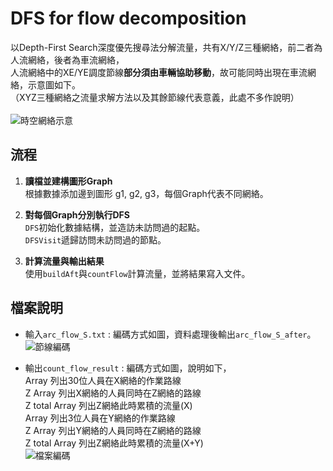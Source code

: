 # DFS for flow decomposition

以Depth-First Search深度優先搜尋法分解流量，共有X/Y/Z三種網絡，前二者為人流網絡，後者為車流網絡，<br>人流網絡中的XE/YE調度節線**部分須由車輛協助移動**，故可能同時出現在車流網絡，示意圖如下。<br>（XYZ三種網絡之流量求解方法以及其餘節線代表意義，此處不多作說明）<br>
<br>
![時空網絡示意](https://github.com/woodwood0/DFS-for-flow-decomposition/assets/171545924/ce204b97-ca45-4458-b8e3-b5bb75856a47)
<br>

## 流程
1. **讀檔並建構圖形Graph**<br>
   根據數據添加邊到圖形 g1, g2, g3，每個Graph代表不同網絡。<br>

2. **對每個Graph分別執行DFS**<br>
   `DFS`初始化數據結構，並造訪未訪問過的起點。<br>
   `DFSVisit`遞歸訪問未訪問過的節點。<br>

3. **計算流量與輸出結果**<br>
    使用`buildAft`與`countFlow`計算流量，並將結果寫入文件。<br>

## 檔案說明
- 輸入`arc_flow_S.txt` : 編碼方式如圖，資料處理後輸出`arc_flow_S_after`。<br>
![節線編碼](https://github.com/woodwood0/DFS-for-flow-decomposition/assets/171545924/5f1d5ff1-3e13-4ea5-bf85-d6bc88a89d54)


- 輸出`count_flow_result` : 編碼方式如圖，說明如下，<br>
Array 列出30位人員在X網絡的作業路線<br>
Z Array 列出X網絡的人員同時在Z網絡的路線<br>
Z total Array 列出Z網絡此時累積的流量(X)<br>
Array 列出3位人員在Y網絡的作業路線<br>
Z Array 列出Y網絡的人員同時在Z網絡的路線<br>
Z total Array 列出Z網絡此時累積的流量(X+Y)<br>
![檔案編碼](https://github.com/woodwood0/DFS-for-flow-decomposition/assets/171545924/11fd878a-b798-4cb8-a0a2-df7d1431cd30)



